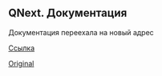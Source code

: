 ## QNext. Документация

Документация переехала на новый адрес

[Ссылка](/docs-test/ph)
  
[Original](https://telegra.ph/Katalog-10-31-3)